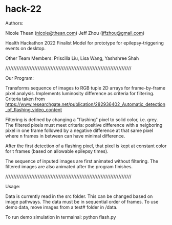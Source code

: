 # hack-22
Authors: 

Nicole Thean  (nicole@thean.com)
Jeff Zhou  (jffzhou@gmail.com)

Health Hackathon 2022 Finalist
Model for prototype for epilepsy-triggering events on desktop. 

Other Team Members:
Priscilla Liu, Lisa Wang, Yashshree Shah

//////////////////////////////////////////////////////////////////////////////

Our Program:

Transforms sequence of images to RGB tuple 2D arrays for frame-by-frame pixel analysis.
Implements luminosity difference as criteria for filtering. 
Criteria taken from https://www.researchgate.net/publication/282936402_Automatic_detection_of_flashing_video_content 

Filtering is defined by changing a "flashing" pixel to solid color, i.e. grey. 
The filtered pixels must meet criteria: positive difference with a neigboring pixel in one frame followed by a negative difference at that same pixel where n frames in between can have minimal difference.

After the first detection of a flashing pixel, that pixel is kept at constant color for t frames (based on allowable epilepsy times). 

The sequence of inputed images are first animated without filtering.
The filtered images are also animated after the program finishes.

//////////////////////////////////////////////////////////////////////////////

Usage:

Data is currently read in the src folder. This can be changed based on image pathways. The data must be in sequential order of frames. To use demo data, move images from a test# folder in /data. 

To run demo simulation in termainal: 
      python flash.py
